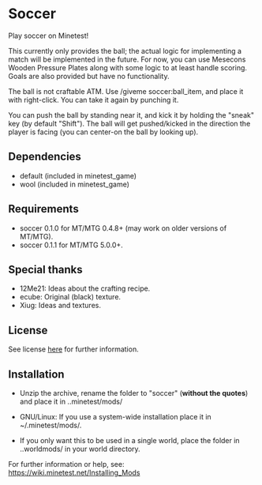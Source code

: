# Soccer

Play soccer on Minetest!

This currently only provides the ball; the actual logic for implementing a match
will be implemented in the future. For now, you can use Mesecons Wooden Pressure
Plates along with some logic to at least handle scoring. Goals are also provided
but have no functionality.

The ball is not craftable ATM. Use /giveme soccer:ball_item, and place it with
right-click. You can take it again by punching it.

You can push the ball by standing near it, and kick it by holding the "sneak"
key (by default "Shift"). The ball will get pushed/kicked in the direction the
player is facing (you can center-on the ball by looking up).

## Dependencies
- default (included in minetest_game)
- wool (included in minetest_game)

## Requirements
- soccer 0.1.0 for MT/MTG 0.4.8+ (may work on older versions of MT/MTG).
- soccer 0.1.1 for MT/MTG 5.0.0+.

## Special thanks
- 12Me21: Ideas about the crafting recipe.
- ecube: Original (black) texture.
- Xiug: Ideas and textures.


## License
See license [here](https://github.com/kaeza/minetest-soccer/blob/master/LICENSE.txt) for further information.

## Installation
- Unzip the archive, rename the folder to "soccer" (**without the quotes**) and
place it in ..minetest/mods/

- GNU/Linux: If you use a system-wide installation place
    it in ~/.minetest/mods/.

- If you only want this to be used in a single world, place
    the folder in ..worldmods/ in your world directory.

For further information or help, see:
https://wiki.minetest.net/Installing_Mods
